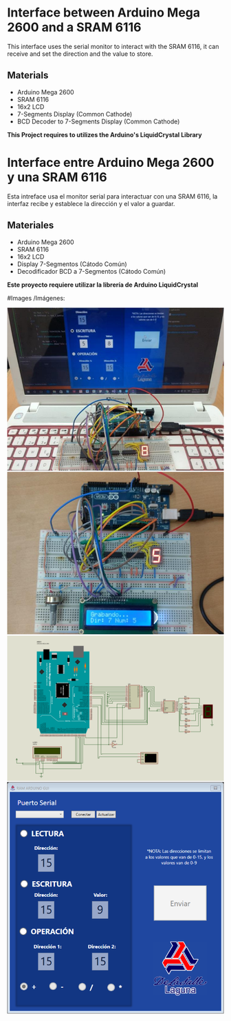 # Interface between Arduino Mega 2600 and a SRAM 6116


This interface uses the serial monitor to interact with the SRAM 6116, it can receive and set the direction and the value to store.


## Materials 

* Arduino Mega 2600 
* SRAM 6116
* 16x2 LCD
* 7-Segments Display (Common Cathode)
* BCD Decoder to 7-Segments Display (Common Cathode)

**This Project requires to utilizes the Arduino's LiquidCrystal Library**


# Interface entre Arduino Mega 2600 y una SRAM 6116

Esta intreface usa el monitor serial para interactuar con una SRAM 6116, la interfaz recibe y establece la dirección y el valor a guardar. 

## Materiales 

* Arduino Mega 2600 
* SRAM 6116
* 16x2 LCD
* Display 7-Segmentos (Cátodo Común)
* Decodificador BCD a 7-Segmentos (Cátodo Común)

**Este proyecto requiere utilizar la librería de Arduino LiquidCrystal** 

#Images /Imágenes:

<center><img src="https://raw.githubusercontent.com/TOTON95/Arduino_Mega_SRAM_6116/master/images/runtime_1.png"></center>
<center><img src="https://raw.githubusercontent.com/TOTON95/Arduino_Mega_SRAM_6116/master/images/runtime_2.png"></center>
<center><img src="https://raw.githubusercontent.com/TOTON95/Arduino_Mega_SRAM_6116/master/images/circuit.png"></center>
<center><img src="https://raw.githubusercontent.com/TOTON95/Arduino_Mega_SRAM_6116/master/images/Interface.png"></center>
